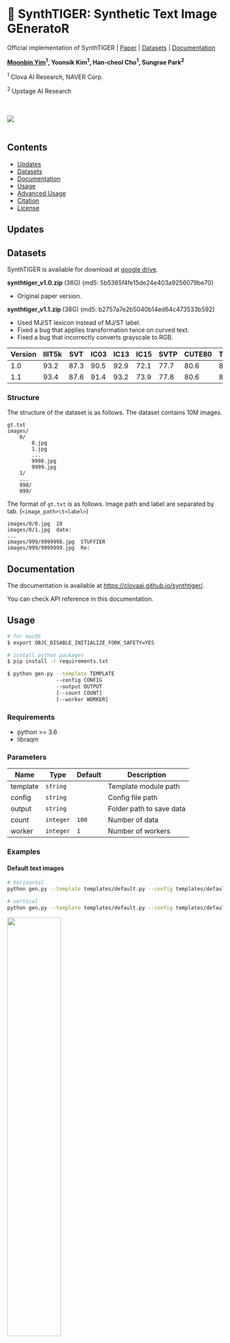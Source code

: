 # 🐯 SynthTIGER: Synthetic Text Image GEneratoR

Official implementation of SynthTIGER | [Paper](https://arxiv.org/abs/2107.09313) | [Datasets](#datasets) | [Documentation](https://clovaai.github.io/synthtiger/)

**[Moonbin Yim](https://github.com/moonbings)<sup>1</sup>, Yoonsik Kim<sup>1</sup>, Han-cheol Cho<sup>1</sup>, Sungrae Park<sup>2</sup>**

<sup>1</sup> Clova AI Research, NAVER Corp.

<sup>2</sup> Upstage AI Research

<br/>
<br/>

<img src="imgs/samples.png"/>

<br/>
<br/>

## Contents

- [Updates](#updates)
- [Datasets](#datasets)
- [Documentation](#documentation)
- [Usage](#usage)
- [Advanced Usage](#advanced-usage)
- [Citation](#citation)
- [License](#license)

## Updates

## Datasets

SynthTIGER is available for download at [google drive](https://drive.google.com/drive/folders/1faHxo6gVeUmmFKJf8dxFZf_yRjamUL96?usp=sharing).

**synthtiger_v1.0.zip** (36G) (md5: 5b5365f4fe15de24e403a9256079be70)

- Original paper version.

**synthtiger_v1.1.zip** (38G) (md5: b2757a7e2b5040b14ed64c473533b592)

- Used MJ/ST lexicon instead of MJ/ST label.
- Fixed a bug that applies transformation twice on curved text.
- Fixed a bug that incorrectly converts grayscale to RGB.

| Version | IIIT5k | SVT | IC03 | IC13 | IC15 | SVTP | CUTE80 | Total |
| ------- | ------ | --- | ---- | ---- | ---- | ---- | ------ | ----- |
| 1.0 | 93.2 | 87.3 | 90.5 | 92.9 | 72.1 | 77.7 | 80.6 | 85.9 |
| 1.1 | 93.4 | 87.6 | 91.4 | 93.2 | 73.9 | 77.8 | 80.6 | 86.6 |

### Structure

The structure of the dataset is as follows. The dataset contains 10M images.

```
gt.txt
images/
    0/
        0.jpg
        1.jpg
        ...
        9998.jpg
        9999.jpg
    1/
    ...
    998/
    999/
```

The format of `gt.txt` is as follows. Image path and label are separated by tab. (`<image_path>\t<label>`)

```
images/0/0.jpg	10
images/0/1.jpg	date:
...
images/999/9999998.jpg	STUFFIER
images/999/9999999.jpg	Re:
```

## Documentation

The documentation is available at <https://clovaai.github.io/synthtiger/>.

You can check API reference in this documentation.

## Usage

```bash
# for macOS
$ export OBJC_DISABLE_INITIALIZE_FORK_SAFETY=YES

# install python packages
$ pip install -r requirements.txt

$ python gen.py --template TEMPLATE
                --config CONFIG
                --output OUTPUT
                [--count COUNT]
                [--worker WORKER]
```

### Requirements

- python >= 3.6
- libraqm

### Parameters

| Name | Type | Default | Description |
| ---- | ---- | ------- | ----------- |
| template | ```string``` | | Template module path |
| config | ```string``` | | Config file path |
| output | ```string``` | | Folder path to save data |
| count | ```integer``` | ```100``` | Number of data |
| worker | ```integer``` | ```1``` | Number of workers |

### Examples

#### Default text images

```bash
# horizontal
python gen.py --template templates/default.py --config templates/default_horizontal.yaml --output results --worker 4

# vertical
python gen.py --template templates/default.py --config templates/default_vertical.yaml --output results --worker 4
```

<img src="imgs/default.png" width="50%"/>

#### Multiline text images

```bash
python gen.py --template templates/multiline.py --config templates/multiline.yaml --output results --worker 4
```

<img src="imgs/multiline.png" width="75%"/>

## Advanced Usage

### Non-Latin language data generation

<img src="imgs/non-latin.png" width="40%"/>

1. Prepare corpus and fonts

   corpus - txt file, line by line ([example](resources/corpus/mjsynth.txt))

   font - ttf/otf file ([example](resources/font))

2. Extract renderable charsets

   ```bash
   python tools/extract_font_charset.py --input fonts --worker 4
   ```

   This script extracts renderable charsets for all font files. ([example](resources/font/Ubuntu-Regular.txt))

   Text files are generated in the input path with the same names as the fonts.

3. Edit corpus path and font path in config file

4. Run gen.py

### Colormap customization

1. Prepare images

   image - jpg/jpeg/png/bmp file

2. Create colormaps

   ```bash
   python tools/create_colormap.py --input images --output colormap.txt --worker 4
   ```

   This script creates colormaps for all image files. ([example](resources/colormap/iiit5k_gray.txt))

3. Edit colormap path in config file

4. Run gen.py

## Citation

```
@inproceedings{yim2021synthtiger,
  title={SynthTIGER: Synthetic Text Image GEneratoR Towards Better Text Recognition Models},
  author={Yim, Moonbin and Kim, Yoonsik and Cho, Han-Cheol and Park, Sungrae},
  booktitle={International Conference on Document Analysis and Recognition},
  pages={109--124},
  year={2021},
  organization={Springer}
}
```

## License

```
SynthTIGER
Copyright (c) 2021-present NAVER Corp.

Permission is hereby granted, free of charge, to any person obtaining a copy
of this software and associated documentation files (the "Software"), to deal
in the Software without restriction, including without limitation the rights
to use, copy, modify, merge, publish, distribute, sublicense, and/or sell
copies of the Software, and to permit persons to whom the Software is
furnished to do so, subject to the following conditions:

The above copyright notice and this permission notice shall be included in
all copies or substantial portions of the Software.

THE SOFTWARE IS PROVIDED "AS IS", WITHOUT WARRANTY OF ANY KIND, EXPRESS OR
IMPLIED, INCLUDING BUT NOT LIMITED TO THE WARRANTIES OF MERCHANTABILITY,
FITNESS FOR A PARTICULAR PURPOSE AND NONINFRINGEMENT.  IN NO EVENT SHALL THE
AUTHORS OR COPYRIGHT HOLDERS BE LIABLE FOR ANY CLAIM, DAMAGES OR OTHER
LIABILITY, WHETHER IN AN ACTION OF CONTRACT, TORT OR OTHERWISE, ARISING FROM,
OUT OF OR IN CONNECTION WITH THE SOFTWARE OR THE USE OR OTHER DEALINGS IN
THE SOFTWARE.
```

The following directories and their subdirectories are licensed the same as their origins. Please refer to [NOTICE](NOTICE)
```
docs/
docsrc/
resources/font/
```

